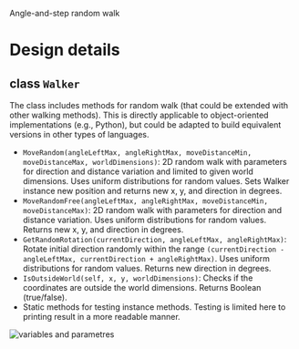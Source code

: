 
Angle-and-step random walk
# Design details
## class `Walker`
The class includes methods for random walk (that could be extended with other walking methods). This is directly applicable to object-oriented implementations (e.g., Python), but could be adapted to build equivalent versions in other types of languages. 

- `MoveRandom(angleLeftMax, angleRightMax, moveDistanceMin, moveDistanceMax, worldDimensions)`: 2D random walk with parameters for direction and distance variation and limited to given world dimensions. Uses uniform distributions for random values. Sets Walker instance new position and returns new x, y, and direction in degrees.
- `MoveRandomFree(angleLeftMax, angleRightMax, moveDistanceMin, moveDistanceMax)`: 2D random walk with parameters for direction and distance variation. Uses uniform distributions for random values. Returns new x, y, and direction in degrees.
- `GetRandomRotation(currentDirection, angleLeftMax, angleRightMax)`: Rotate initial direction randomly within the range `(currentDirection - angleLeftMax, currentDirection + angleRightMax)`. Uses uniform distributions for random values. Returns new direction in degrees.
- `IsOutsideWorld(self, x, y, worldDimensions)`: Checks if the coordinates are outside the world dimensions. Returns Boolean (true/false). 
- Static methods for testing instance methods. Testing is limited here to printing result in a more readable manner. 

![variables and parametres](variablesAndParametres.png)